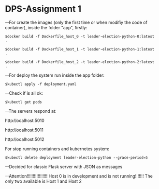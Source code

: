 # DPS-Assignment 1

--For create the images (only the first time or when modifiy the code of container), inside the folder "app", firstly:

`$docker build -f Dockerfile_host_0 -t leader-election-python-0:latest .`

`$docker build -f Dockerfile_host_1 -t leader-election-python-1:latest .`

`$docker build -f Dockerfile_host_2 -t leader-election-python-2:latest .`

--For deploy the system run inside the app folder:

`$kubectl apply -f deployment.yaml`

--Check if is all ok:

`$kubectl get pods`

--The servers respond at:

http:\\localhost:5010

http:\\localhost:5011

http:\\localhost:5012

For stop running containers and kubernetes system:

`$kubectl delete deployment leader-election-python --grace-period=5`

--Decided for classic Flask server with JSON as messages

--Attention!!!!!!!!!!!!!!!!! Host 0 is in development and is not running!!!!!!! The only two available is Host 1 and Host 2


